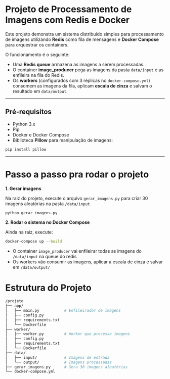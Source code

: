 # Projeto de Processamento de Imagens com Redis e Docker

Este projeto demonstra um sistema distribuído simples para processamento de imagens utilizando **Redis** como fila de mensagens e **Docker Compose** para orquestrar os containers.  

O funcionamento é o seguinte:

- Uma **Redis queue** armazena as imagens a serem processadas.
- O container **image_producer** pega as imagens da pasta `data/input` e as enfileira na fila do Redis.
- Os **workers** (configurados com 3 réplicas no `docker-compose.yml`) consomem as imagens da fila, aplicam **escala de cinza** e salvam o resultado em `data/output`.

---

## Pré-requisitos

- Python 3.x
- Pip
- Docker e Docker Compose
- Biblioteca **Pillow** para manipulação de imagens:

```bash
pip install pillow
```

---

# Passo a passo pra rodar o projeto

**1. Gerar imagens**

  Na raiz do projeto, execute o arquivo `gerar_imagens.py` para criar 30 imagens aleatórias na pasta `/data/input` 
  ```bash 
  python gerar_imagens.py
  ```

**2. Rodar o sistema no Docker Compose**

  Ainda na raiz, execute:
  ```bash
  docker-compose up --build
  ```

  * O container `image_producer` vai enfileirar todas as imagens do `/data/input` na queue do redis
  * Os workers vão consumir as imagens, aplicar a escala de cinza e salvar em `/data/output/`

# Estrutura do Projeto
```bash
/projeto
├── app/
│   ├── main.py           # Enfileirador de imagens
│   ├── config.py
│   ├── requirements.txt
│   └── Dockerfile
├── worker/
│   ├── worker.py         # Worker que processa imagens
│   ├── config.py
│   ├── requirements.txt
│   └── Dockerfile
├── data/
│   ├── input/            # Imagens de entrada
│   └── output/           # Imagens processadas
├── gerar_imagens.py      # Gera 30 imagens aleatórias
└── docker-compose.yml
```
